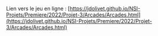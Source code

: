 Lien vers le jeu en ligne : 
[https://jdolivet.github.io/NSI-Projets/Premiere/2022/Projet-3/Arcades/Arcades.html](https://jdolivet.github.io/NSI-Projets/Premiere/2022/Projet-3/Arcades/Arcades.html)
